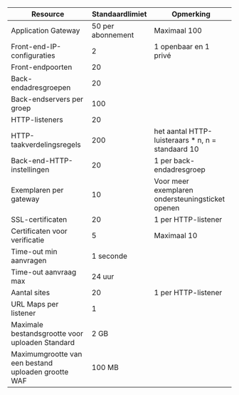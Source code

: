 | Resource | Standaardlimiet | Opmerking |
| --- | --- | --- |
| Application Gateway |50 per abonnement | Maximaal 100 |
| Front-end-IP-configuraties |2 |1 openbaar en 1 privé |
| Front-endpoorten |20 | |
| Back-endadresgroepen |20 | |
| Back-endservers per groep |100 | |
| HTTP-listeners |20 | |
| HTTP-taakverdelingsregels |200 |het aantal HTTP-luisteraars * n, n = standaard 10 |
| Back-end-HTTP-instellingen |20 |1 per back-endadresgroep |
| Exemplaren per gateway |10 | Voor meer exemplaren ondersteuningsticket openen |
| SSL-certificaten |20 |1 per HTTP-listener |
| Certificaten voor verificatie |5 | Maximaal 10 |
| Time-out min aanvragen |1 seconde | |
| Time-out aanvraag max |24 uur | |
| Aantal sites |20 |1 per HTTP-listener |
| URL Maps per listener |1 | |
| Maximale bestandsgrootte voor uploaden Standard |2 GB | |
| Maximumgrootte van een bestand uploaden grootte WAF |100 MB| |

